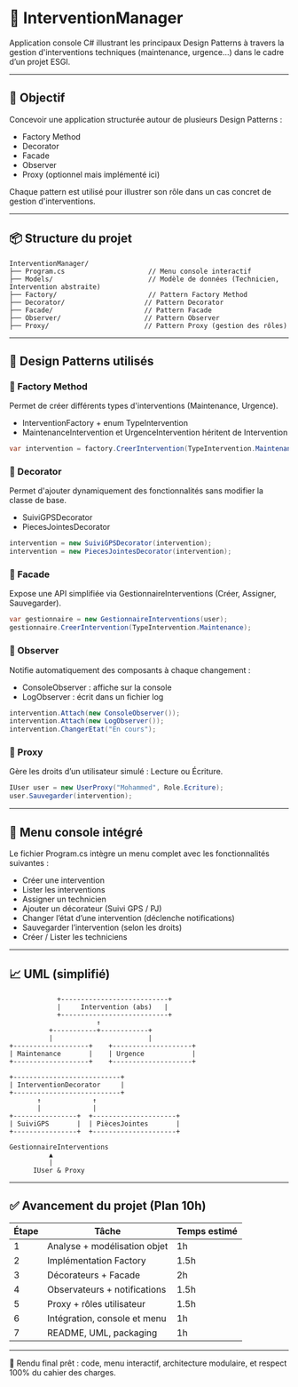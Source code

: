 # 📘 InterventionManager

Application console C# illustrant les principaux Design Patterns à travers la gestion d'interventions techniques (maintenance, urgence...) dans le cadre d’un projet ESGI.

---

## 🎯 Objectif
Concevoir une application structurée autour de plusieurs Design Patterns :

- Factory Method
- Decorator
- Facade
- Observer
- Proxy (optionnel mais implémenté ici)

Chaque pattern est utilisé pour illustrer son rôle dans un cas concret de gestion d'interventions.

---

## 📦 Structure du projet

```text
InterventionManager/
├── Program.cs                     // Menu console interactif
├── Models/                        // Modèle de données (Technicien, Intervention abstraite)
├── Factory/                       // Pattern Factory Method
├── Decorator/                    // Pattern Decorator
├── Facade/                       // Pattern Facade
├── Observer/                     // Pattern Observer
├── Proxy/                        // Pattern Proxy (gestion des rôles)
```

---

## 🧩 Design Patterns utilisés

### 🔨 Factory Method
Permet de créer différents types d'interventions (Maintenance, Urgence).

- InterventionFactory + enum TypeIntervention
- MaintenanceIntervention et UrgenceIntervention héritent de Intervention

```csharp
var intervention = factory.CreerIntervention(TypeIntervention.Maintenance);
```

### 🎁 Decorator
Permet d'ajouter dynamiquement des fonctionnalités sans modifier la classe de base.

- SuiviGPSDecorator
- PiecesJointesDecorator

```csharp
intervention = new SuiviGPSDecorator(intervention);
intervention = new PiecesJointesDecorator(intervention);
```

### 🧰 Facade
Expose une API simplifiée via GestionnaireInterventions (Créer, Assigner, Sauvegarder).

```csharp
var gestionnaire = new GestionnaireInterventions(user);
gestionnaire.CreerIntervention(TypeIntervention.Maintenance);
```

### 📣 Observer
Notifie automatiquement des composants à chaque changement :

- ConsoleObserver : affiche sur la console
- LogObserver : écrit dans un fichier log

```csharp
intervention.Attach(new ConsoleObserver());
intervention.Attach(new LogObserver());
intervention.ChangerEtat("En cours");
```

### 🔐 Proxy
Gère les droits d’un utilisateur simulé : Lecture ou Écriture.

```csharp
IUser user = new UserProxy("Mohammed", Role.Ecriture);
user.Sauvegarder(intervention);
```

---

## 🧪 Menu console intégré

Le fichier Program.cs intègre un menu complet avec les fonctionnalités suivantes :

- Créer une intervention
- Lister les interventions
- Assigner un technicien
- Ajouter un décorateur (Suivi GPS / PJ)
- Changer l’état d’une intervention (déclenche notifications)
- Sauvegarder l’intervention (selon les droits)
- Créer / Lister les techniciens

---

## 📈 UML (simplifié)

```
            +---------------------------+
            |     Intervention (abs)   |
            +---------------------------+
                      ↑
          +-----------+------------+
          |                        |
+-------------------+    +--------------------+
| Maintenance       |    | Urgence            |
+-------------------+    +--------------------+

+---------------------------+
| InterventionDecorator     |
+---------------------------+
       ↑             ↑
       |             |
+----------------+  +---------------------+
| SuiviGPS       |  | PiècesJointes       |
+----------------+  +---------------------+

GestionnaireInterventions
          ▲
          |
      IUser & Proxy
```

---

## ✅ Avancement du projet (Plan 10h)

| Étape | Tâche                                               | Temps estimé |
|-------|------------------------------------------------------|--------------|
|   1   | Analyse + modélisation objet                         | 1h           |
|   2   | Implémentation Factory                               | 1.5h         |
|   3   | Décorateurs + Facade                                 | 2h           |
|   4   | Observateurs + notifications                         | 1.5h         |
|   5   | Proxy + rôles utilisateur                            | 1.5h         |
|   6   | Intégration, console et menu                         | 1h           |
|   7   | README, UML, packaging                               | 1h           |

---

📎 Rendu final prêt : code, menu interactif, architecture modulaire, et respect 100% du cahier des charges.
